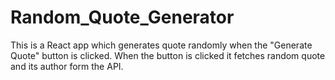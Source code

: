 # Random_Quote_Generator
This is a React app which generates quote randomly when the "Generate Quote" button is clicked. When the button is clicked it fetches random quote and its author form the API.


